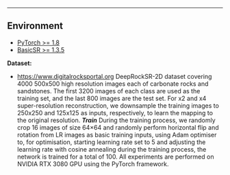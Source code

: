 ---
## Environment
- [PyTorch >= 1.8](https://pytorch.org/)
- [BasicSR >= 1.3.5](https://github.com/xinntao/BasicSR-examples/blob/master/README.md) 

**Dataset:**
 - https://www.digitalrocksportal.org
DeepRockSR-2D dataset covering 4000 500x500 high resolution images each of carbonate rocks and sandstones. The first 3200 images of each class are used as the training set, and the last 800 images are the test set. For x2 and x4 super-resolution reconstruction, we downsample the training images to 250x250 and 125x125 as inputs, respectively, to learn the mapping to the original resolution.
***Train***
During the training process, we randomly crop 16 images of size 64×64 and randomly perform horizontal flip and rotation from LR images as basic training inputs, using Adam optimiser to, for optimisation, starting learning rate set to 5 and adjusting the learning rate with cosine annealing during the training process, the network is trained for a total of 100. All experiments are performed on NVIDIA RTX 3080 GPU using the PyTorch framework.
